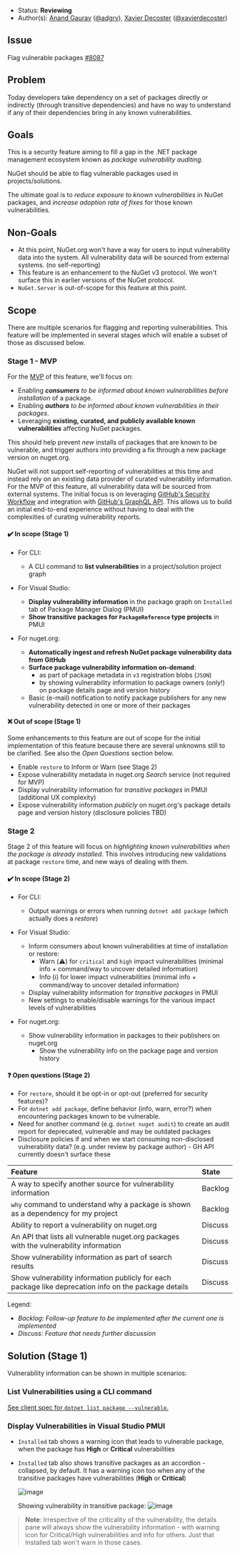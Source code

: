 * Status: **Reviewing**
* Author(s): [Anand Gaurav](https://github.com/anangaur) ([@adgrv](https://twitter.com/adgrv)), [Xavier Decoster](https://github.com/xavierdecoster) ([@xavierdecoster](https://twitter.com/xavierdecoster))

## Issue

Flag vulnerable packages [#8087](https://github.com/NuGet/Home/issues/8087)

## Problem

Today developers take dependency on a set of packages directly or indirectly (through transitive dependencies) and have no way to understand if any of their dependencies bring in any known vulnerabilities.

## Goals

This is a security feature aiming to fill a gap in the .NET package management ecosystem known as *package vulnerability auditing*.

NuGet should be able to flag vulnerable packages used in projects/solutions.

The ultimate goal is to *reduce exposure to known vulnerabilities* in NuGet packages, and *increase adoption rate of fixes* for those known vulnerabilities.

## Non-Goals

* At this point, NuGet.org won't have a way for users to input vulnerability data into the system. All vulnerability data will be sourced from external systems. (no self-reporting)
* This feature is an enhancement to the NuGet v3 protocol. We won't surface this in earlier versions of the NuGet protocol.
* `NuGet.Server` is out-of-scope for this feature at this point.

## Scope

There are multiple scenarios for flagging and reporting vulnerabilities. This feature will be implemented in several stages which will enable a subset of those as discussed below.

### Stage 1 - MVP

For the [MVP](https://en.wikipedia.org/wiki/Minimum_viable_product) of this feature, we'll focus on:

* Enabling ***consumers** to be informed about known vulnerabilities before installation* of a package.
* Enabling ***authors** to be informed about known vulnerabilities in their packages*.
* Leveraging **existing, curated, and publicly available known vulnerabilities** affecting NuGet packages.

This should help prevent *new* installs of packages that are known to be vulnerable, and trigger authors into providing a fix through a new package version on nuget.org.

NuGet will not support self-reporting of vulnerabilities at this time and instead rely on an existing data provider of curated vulnerability information. For the MVP of this feature, all vulnerability data will be sourced from external systems. The initial focus is on leveraging [GitHub's Security Workflow](https://github.com/features/security) and integration with [GitHub's GraphQL API](https://developer.github.com/v4/). This allows us to build an initial end-to-end experience without having to deal with the complexities of curating vulnerability reports.

#### ✔️ In scope (Stage 1)

* For CLI:
  * A CLI command to **list vulnerabilities** in a project/solution project graph

* For Visual Studio:
  * **Display vulnerability information** in the package graph on `Installed` tab of Package Manager Dialog (PMUI)
  * **Show transitive packages for `PackageReference` type projects** in PMUI

* For nuget.org:
  * **Automatically ingest and refresh NuGet package vulnerability data from GitHub**
  * **Surface package vulnerability information on-demand**:
    * as part of package metadata in `v3` registration blobs (`JSON`)
    * by showing vulnerability information to package owners (only!) on package details page and version history
  * Basic (e-mail) notification to notify package publishers for any new vulnerability detected in one or more of their packages

#### ❌ Out of scope (Stage 1)

Some enhancements to this feature are out of scope for the initial implementation of this feature because there are several unknowns still to be clarified. See also the *Open Questions* section below.

* Enable `restore` to Inform or Warn (see Stage 2)
* Expose vulnerability metadata in nuget.org *Search* service (not required for MVP)
* Display vulnerability information for *transitive packages* in PMUI (additional UX complexity)
* Expose vulnerability information *publicly* on nuget.org's package details page and version history (disclosure policies TBD)

### Stage 2

Stage 2 of this feature will focus on *highlighting known vulnerabilities when the package is already installed*. This involves introducing new validations at package `restore` time, and new ways of dealing with them.

#### ✔️ In scope (Stage 2)

* For CLI:
  * Output warnings or errors when running `dotnet add package` (which actually does a *restore*)

* For Visual Studio:
  * Inform consumers about known vulnerabilities at time of installation or restore:
    * Warn (⚠️) for `critical` and `high` impact vulnerabilities (minimal info + command/way to uncover detailed information)
    * Info (ℹ️) for lower impact vulnerabilities (minimal info + command/way to uncover detailed information)
  * Display vulnerability information for *transitive packages* in PMUI
  * New settings to enable/disable warnings for the various impact levels of vulnerabilities

* For nuget.org:
  * Show vulnerability information in packages to their publishers on nuget.org
    * Show the vulnerability info on the package page and version history

#### ❓ Open questions (Stage 2)

* For `restore`, should it be opt-in or opt-out (preferred for security features)?
* For `dotnet add package`, define behavior (info, warn, error?) when encountering packages known to be vulnerable.
* Need for another command (e.g. `dotnet nuget audit`) to create an audit report for deprecated, vulnerable and may be outdated packages
* Disclosure policies if and when we start consuming non-disclosed vulnerability data? (e.g. under review by package author) - GH API currently doesn't surface these

| Feature | State |
|:--- |:--- |
| A way to specify another source for vulnerability information | Backlog |
| `why` command to understand why a package is shown as a dependency for my project | Backlog |
| Ability to report a vulnerability on nuget.org | Discuss |
| An API that lists all vulnerable nuget.org packages with the vulnerability information | Discuss |
| Show vulnerability information as part of search results | Discuss |
| Show vulnerability information publicly for each package like deprecation info on the package details | Discuss |

Legend:

* *Backlog: Follow-up feature to be implemented after the current one is implemented*
* *Discuss: Feature that needs further discussion*

## Solution (Stage 1)

Vulnerability information can be shown in multiple scenarios:

### List Vulnerabilities using a CLI command

[See client spec for `dotnet list package --vulnerable`.](https://github.com/NuGet/Home/wiki/dotnet-list-package---vulnerable)

### Display Vulnerabilities in Visual Studio PMUI

* `Installed` tab shows a warning icon that leads to vulnerable package, when the package has **High** or **Critical** vulnerabilities
* `Installed` tab also shows transitive packages as an accordion - collapsed, by default. It has a warning icon too when any of the transitive packages have vulnerabilities (**High** or **Critical**)

   ![image](https://user-images.githubusercontent.com/14800916/65348883-057af680-db97-11e9-8a2a-b02be76c9668.png)

   Showing vulnerability in transitive package:
   ![image](https://user-images.githubusercontent.com/14800916/65349163-9f42a380-db97-11e9-8de5-c81613e47d5d.png)

> **Note**: Irrespective of the criticality of the vulnerability, the details pane will always show the vulnerability information - with warning icon for Critical/High vulnerabilities and info for others. Just that Installed tab won't warn in those cases.
